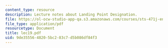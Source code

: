 ```yaml
---
content_type: resource
description: Lecture notes about Landing Point Designation.
file: https://ol-ocw-studio-app-qa.s3.amazonaws.com/courses/sts-471j-engineering-apollo-the-moon-project-as-a-complex-system-spring-2007/9de3555648205bc283c7d5b086df84f3_lec19.pdf
file_type: application/pdf
resourcetype: Document
title: lec19.pdf
uid: 9de35556-4820-5bc2-83c7-d5b086df84f3
---
```

